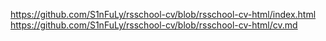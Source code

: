 https://github.com/S1nFuLy/rsschool-cv/blob/rsschool-cv-html/index.html
https://github.com/S1nFuLy/rsschool-cv/blob/rsschool-cv-html/cv.md
